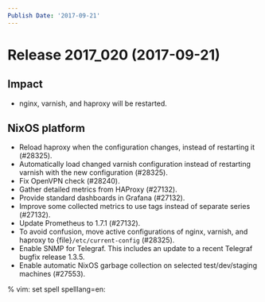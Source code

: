 ```yaml
---
Publish Date: '2017-09-21'
---
```


# Release 2017_020 (2017-09-21)

## Impact

- nginx, varnish, and haproxy will be restarted.

## NixOS platform

- Reload haproxy when the configuration changes, instead of restarting it
  (#28325).
- Automatically load changed varnish configuration instead of restarting varnish
  with the new configuration (#28325).
- Fix OpenVPN check (#28240).
- Gather detailed metrics from HAProxy (#27132).
- Provide standard dashboards in Grafana (#27132).
- Improve some collected metrics to use tags instead of separate series
  (#27132).
- Update Prometheus to 1.7.1 (#27132).
- To avoid confusion, move active configurations of nginx, varnish, and haproxy
  to {file}`/etc/current-config` (#28325).
- Enable SNMP for Telegraf. This includes an update to a recent Telegraf bugfix
  release 1.3.5.
- Enable automatic NixOS garbage collection on selected test/dev/staging machines (#27553).

% vim: set spell spelllang=en:
